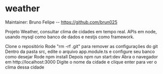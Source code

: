 # weather

Maintainer: Bruno Felipe -- https://github.com/brun025

Projeto Weather, consultar clima de cidades em tempo real.
APIs em node, usando mysql como banco de dados e nestjs como framework.

Clone o repositório
Rode "rm -rf .git" para remover as configurações do git
Dentro da pasta src, edite o arquivo app.module.ts e configure seu banco como desejar
Rode npm install
Depois npm run start:dev
Abra o navegador em http://localhost:3000
Digite o nome da cidade e clique enter para ver o clima dessa cidade
